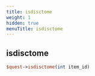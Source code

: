 ```yaml
---
title: isdisctome
weight: 1
hidden: true
menuTitle: isdisctome
---
```

## isdisctome
```perl
$quest->isdisctome(int item_id)
```